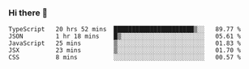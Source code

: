 ### Hi there 👋
<!--START_SECTION:waka-->
```text
TypeScript   20 hrs 52 mins  ██████████████████████▒░░   89.77 % 
JSON         1 hr 18 mins    █▒░░░░░░░░░░░░░░░░░░░░░░░   05.61 % 
JavaScript   25 mins         ▒░░░░░░░░░░░░░░░░░░░░░░░░   01.83 % 
JSX          23 mins         ▒░░░░░░░░░░░░░░░░░░░░░░░░   01.70 % 
CSS          8 mins          ░░░░░░░░░░░░░░░░░░░░░░░░░   00.57 % 
```
<!--END_SECTION:waka-->

<!--
**keithort/keithort** is a ✨ _special_ ✨ repository because its `README.md` (this file) appears on your GitHub profile.

Here are some ideas to get you started:

- 🔭 I’m currently working on ...
- 🌱 I’m currently learning ...
- 👯 I’m looking to collaborate on ...
- 🤔 I’m looking for help with ...
- 💬 Ask me about ...
- 📫 How to reach me: ...
- 😄 Pronouns: ...
- ⚡ Fun fact: ...
-->
